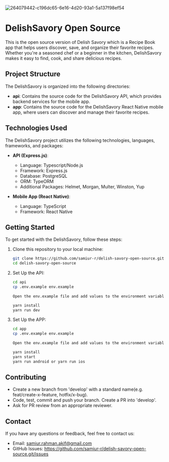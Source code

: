 ![264079442-c196dc65-6e16-4d20-93a1-5a137f98ef54](https://github.com/samiur-r/delish-savory-open-source/assets/67631118/780d81d5-4a6e-4ff8-8f29-825b2f0c3b18)


# DelishSavory Open Source

This is the open source version of Delish Savory which is a Recipe Book app that helps users discover, save, and organize their favorite recipes. Whether you're a seasoned chef or a beginner in the kitchen, DelishSavory makes it easy to find, cook, and share delicious recipes.

## Project Structure

The DelishSavory is organized into the following directories:

- **api**: Contains the source code for the DelishSavory API, which provides backend services for the mobile app.
- **app**: Contains the source code for the DelishSavory React Native mobile app, where users can discover and manage their favorite recipes.

## Technologies Used

The DelishSavory project utilizes the following technologies, languages, frameworks, and packages:

- **API (Express.js)**:
  - Language: Typescript/Node.js
  - Framework: Express.js
  - Database: PostgreSQL
  - ORM: TypeORM
  - Additional Packages: Helmet, Morgan, Multer, Winston, Yup

- **Mobile App (React Native)**:
  - Language: TypeScript
  - Framework: React Native

## Getting Started

To get started with the DelishSavory, follow these steps:

1. Clone this repository to your local machine:

   ```bash
   git clone https://github.com/samiur-r/delish-savory-open-source.git
   cd delish-savory-open-source
   ```
   
2. Set Up the API:

   ```bash
   cd api
   cp .env.example env.example 
  
   Open the env.example file and add values to the environment variables.

   yarn install
   yarn run dev
   ```

3. Set Up the APP:

   ```bash
   cd app
   cp .env.example env.example 
  
   Open the env.example file and add values to the environment variables.
   
   yarn install
   yarn start
   yarn run android or yarn run ios
   ```

## Contributing

- Create a new branch from 'develop' with a standard name(e.g. feat/create-x-feature, hotfix/x-bug).
- Code, test, commit and push your branch. Create a PR into 'develop'.
- Ask for PR review from an appropriate reviewer.

## Contact

If you have any questions or feedback, feel free to contact us:

- Email: samiur.rahman.akif@gmail.com
- GitHub Issues: https://github.com/samiur-r/delish-savory-open-source.git/issues
